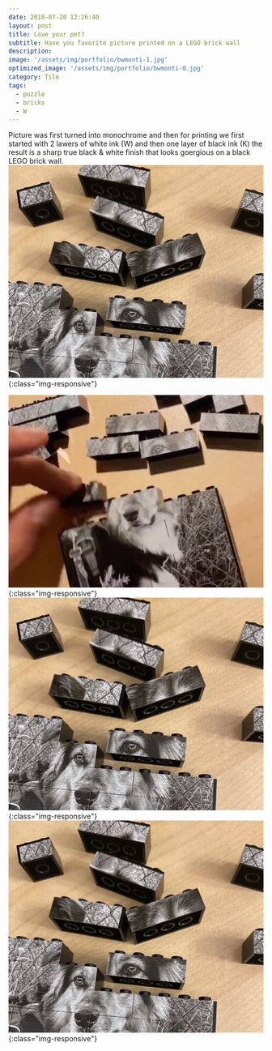 ```yaml
---
date: 2018-07-20 12:26:40
layout: post
title: Love your pet?
subtitle: Have you favorite picture printed on a LEGO brick wall
description: 
image: '/assets/img/portfolio/bwmonti-1.jpg'
optimized_image: '/assets/img/portfolio/bwmonti-0.jpg'
category: Tile
tags:
  - puzzle
  - bricks
  - W
---
```

Picture was first turned into monochrome and then for printing we first started with 2 lawers of white ink (W) and then one layer of black ink (K) the result is a sharp true black & white finish that looks goergious on a black LEGO brick wall.
![Printed bricks are playable](/assets/img/portfolio/bwmonti-2.jpg){:class="img-responsive"}

![Precise border all around](/assets/img/portfolio/bwmonti-3.jpg){:class="img-responsive"}
![Having fun](/assets/img/portfolio/bwmonti-2.jpg){:class="img-responsive"}
![Build cool effects](/assets/img/portfolio/bwmonti-2.jpg){:class="img-responsive"}







